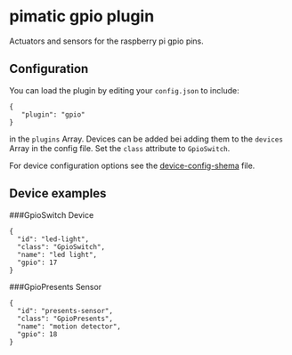pimatic gpio plugin
=======================
Actuators and sensors for the raspberry pi gpio pins.

Configuration
-------------
You can load the plugin by editing your `config.json` to include:

    { 
       "plugin": "gpio"
    }

in the `plugins` Array. 
Devices can be added bei adding them to the `devices` Array in the config file.
Set the `class` attribute to `GpioSwitch`. 

For device configuration options see the [device-config-shema](actuator-config-shema.html) file.

Device examples
---------------

###GpioSwitch Device

    { 
      "id": "led-light",
      "class": "GpioSwitch", 
      "name": "led light",
      "gpio": 17 
    }

###GpioPresents Sensor

    { 
      "id": "presents-sensor",
      "class": "GpioPresents", 
      "name": "motion detector",
      "gpio": 18 
    }

